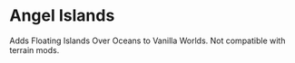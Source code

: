 # Angel Islands
 Adds Floating Islands Over Oceans to Vanilla Worlds. Not compatible with terrain mods.
